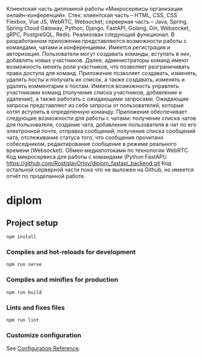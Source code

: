 Клиентская часть дипломной работы «Микросервисы организации онлайн-конференций». Стек: клиентская часть – HTML, CSS, CSS Flexbox, Vue JS, WebRTC, Websocket; серверная часть – Java, Spring, Spring Cloud Gateway, Python, Django, FastAPI, Golang, Gin, Websocket, gRPC, PostgreSQL, Redis. Реализован следующий функционал. В разработанном приложении представляются возможности работы с командами, чатами и конференциями. Имеется регистрация и авторизация. Пользователи могут создавать команды, вступать в них, добавлять новых участников. Далее, администраторы команд имеют возможность менять роли участников, что позволяет разграничивать права доступа для команд. Приложение позволяет создавать, изменять, удалять посты и получать их список, а также создавать, изменять и удалять комментарии к постам. Имеется возможность управлять участниками команд (получение списка участников, добавление и удаление), а также работать с ожидающими запросами. Ожидающие запросы представляют из себя запросы от пользователей, которые хотят вступить в определенную команду. Приложение обеспечивает следующие возможности для работы с чатами: получение списка чатов для пользователя, создание чата, добавление пользователя в чат по его электронной почте, отправка сообщений, получение списка сообщений чата, отслеживание статуса того, что сообщение прочитано собеседником, редактирование сообщение в режиме реального времени (Websocket). Обмен медиапотоками по технологии WebRTC. 
Код микросервиса для работы с командами (Python FastAPI): https://github.com/RostislavOrlov/diplom_fastapi_backend.git
Код остальной серверной части пока что не выложен на Github, но имеется отчёт по проделанной работе.

# diplom

## Project setup
```
npm install
```

### Compiles and hot-reloads for development
```
npm run serve
```

### Compiles and minifies for production
```
npm run build
```

### Lints and fixes files
```
npm run lint
```

### Customize configuration
See [Configuration Reference](https://cli.vuejs.org/config/).
